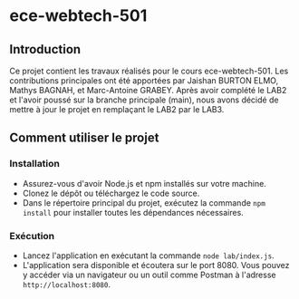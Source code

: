 # ece-webtech-501

## Introduction 
Ce projet contient les travaux réalisés pour le cours ece-webtech-501. Les contributions principales ont été apportées par Jaishan BURTON ELMO, Mathys BAGNAH, et Marc-Antoine GRABEY.
Après avoir complété le LAB2 et l'avoir poussé sur la branche principale (main), nous avons décidé de mettre à jour le projet en remplaçant le LAB2 par le LAB3.

## Comment utiliser le projet

### Installation
- Assurez-vous d'avoir Node.js et npm installés sur votre machine.
- Clonez le dépôt ou téléchargez le code source.
- Dans le répertoire principal du projet, exécutez la commande `npm install` pour installer toutes les dépendances nécessaires.

### Exécution
- Lancez l'application en exécutant la commande `node lab/index.js`.
- L'application sera disponible et écoutera sur le port 8080. Vous pouvez y accéder via un navigateur ou un outil comme Postman à l'adresse `http://localhost:8080`.
